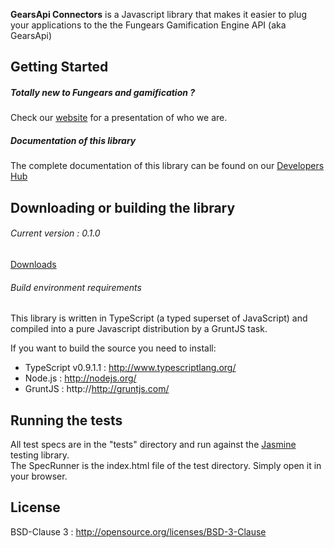 **GearsApi Connectors** is a Javascript library that makes it easier to plug your applications to the the Fungears Gamification Engine API (aka GearsApi)

## Getting Started
##### Totally new to Fungears and gamification ?  
Check our [website](http://fungears.com) for a presentation of who we are.

##### Documentation of this library
The complete documentation of this library can be found on our [Developers Hub](http://devhub.fungears.com)

## Downloading or building the library

###### Current version : 0.1.0

[Downloads](/dist)

###### Build environment requirements

This library is written in TypeScript (a typed superset of JavaScript) and compiled into a pure Javascript distribution by a GruntJS task.

If you want to build the source you need to install: 

* TypeScript v0.9.1.1 : http://www.typescriptlang.org/
* Node.js : http://nodejs.org/
* GruntJS : http://http://gruntjs.com/

## Running the tests

All test specs are in the "tests" directory and run against the [Jasmine](http://pivotal.github.io/jasmine/) testing library.  
The SpecRunner is the index.html file of the test directory. Simply open it in your browser.

## License

BSD-Clause 3 : http://opensource.org/licenses/BSD-3-Clause